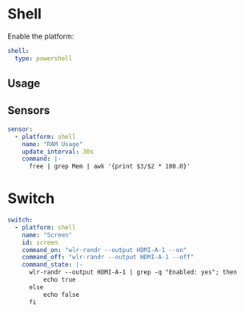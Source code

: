 # Shell

Enable the platform:

```yaml
shell: 
  type: powershell
```

## Usage

## Sensors

```yaml
sensor:
  - platform: shell
    name: "RAM Usage"
    update_interval: 30s
    command: |-
      free | grep Mem | awk '{print $3/$2 * 100.0}'
```

# Switch

```yaml
switch:
  - platform: shell
    name: "Screen"
    id: screen
    command_on: "wlr-randr --output HDMI-A-1 --on"
    command_off: "wlr-randr --output HDMI-A-1 --off"
    command_state: |-
      wlr-randr --output HDMI-A-1 | grep -q "Enabled: yes"; then
          echo true
      else
          echo false
      fi
```